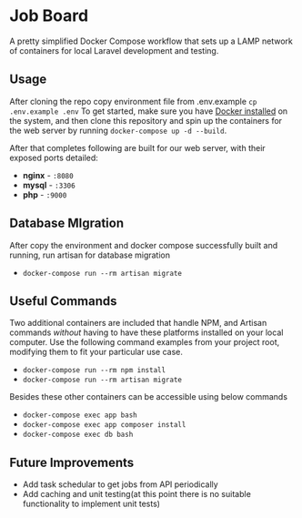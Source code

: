 
# Job Board
A pretty simplified Docker Compose workflow that sets up a LAMP network of containers for local Laravel development and testing. 


## Usage

After cloning the repo copy environment file from .env.example `cp .env.example .env`
To get started, make sure you have [Docker installed](https://docs.docker.com/docker-for-mac/install/) on the system, and then clone this repository and spin up the containers for the web server by running `docker-compose up -d --build`.

After that completes following are built for our web server, with their exposed ports detailed:

- **nginx** - `:8080`
- **mysql** - `:3306`
- **php** - `:9000`


## Database MIgration
After copy the environment and docker compose successfully built and running, run artisan for database migration
- `docker-compose run --rm artisan migrate`


## Useful Commands 
Two additional containers are included that handle NPM, and Artisan commands *without* having to have these platforms installed on your local computer. Use the following command examples from your project root, modifying them to fit your particular use case.

- `docker-compose run --rm npm install`
- `docker-compose run --rm artisan migrate` 

Besides these other containers can be accessible using below commands

- `docker-compose exec app bash` 
- `docker-compose exec app composer install` 
- `docker-compose exec db bash` 

## Future Improvements
- Add task schedular to get jobs from API periodically
- Add caching and unit testing(at this point there is no suitable functionality to implement unit tests)
